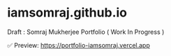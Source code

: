 # iamsomraj.github.io

Draft : Somraj Mukherjee Portfolio ( Work In Progress )

✅  Preview: https://portfolio-iamsomraj.vercel.app